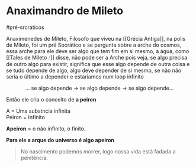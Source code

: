 # Anaximandro de Mileto
#pré-srcráticos

Anaximenedes de Mileto, Filosofo que viveu na [[Grécia Antiga]], na polis de Mileto, foi um pré Socrático e se pergunta sobre a arche do cosmos, essa arche para ele deve ser algo que tem fim em si mesmo, a água, como [[Tales de Mileto 💧]] disse, não pode ser a Arche pois veja, se algo precisa de outro algo para existir, significa que esse algo depende de outra coisa e se tudo depende de algo, algo deve depender de si mesmo, se não não seria o último a depender e estariamos num loop infinito

<p style="text-align: center;" >... se algo depende -> se algo depende -> se algo depende...</p>

Então ele cria o conceito de **a peiron**

A = Uma substncia infinita  
Peiron = Infinito

**Apeiron** = o não infinito, o finito.

**Para ele a arque do universo é algo apeiron**

> No nascimento podemos morrer, logo nossa vida está fadada a penitência.


